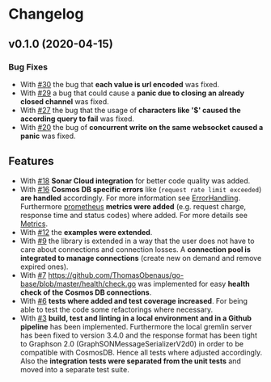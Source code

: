 # Changelog

## v0.1.0 (2020-04-15)

### Bug Fixes

- With [#30](https://github.com/ameena3/gremcos/issues/30) the bug that **each value is url encoded** was fixed.
- With [#29](https://github.com/ameena3/gremcos/issues/29) a bug that could cause a **panic due to closing an already closed channel** was fixed.
- With [#27](https://github.com/ameena3/gremcos/issues/27) the bug that the usage of **characters like '\$' caused the according query to fail** was fixed.
- With [#20](https://github.com/ameena3/gremcos/issues/20) the bug of **concurrent write on the same websocket caused a panic** was fixed.

## Features

- With [#18](https://github.com/ameena3/gremcos/issues/18) **Sonar Cloud integration** for better code quality was added.
- With [#16](https://github.com/ameena3/gremcos/issues/16) **Cosmos DB specific errors** like (`request rate limit exceeded`) **are handled** accordingly. For more information see [ErrorHandling](ErrorHandling.md). Furthermore [prometheus](https://prometheus.io/) **metrics were added** (e.g. request charge, response time and status codes) where added. For more details see [Metrics](Metrics.md).
- With [#12](https://github.com/ameena3/gremcos/issues/12) the **examples were extended**.
- With [#9](https://github.com/ameena3/go-gremlin-cosmos/issues/9) the library is extended in a way that the user does not have to care about connections and connection losses. A **connection pool is integrated to manage connections** (create new on demand and remove expired ones).
- With [#7](https://github.com/ameena3/gremcos/issues/7) https://github.com/ThomasObenaus/go-base/blob/master/health/check.go was implemented for easy **health check of the Cosmos DB connections**.
- With [#6](https://github.com/ameena3/go-gremlin-cosmos/issues/6) **tests where added and test coverage increased**. For being able to test the code some refactorings where necessary.
- With [#3](https://github.com/ameena3/go-gremlin-cosmos/issues/3) **build, test and linting in a local environment and in a Github pipeline** has been implemented. Furthermore the local gremlin server has been fixed to version 3.4.0 and the response format has been tight to Graphson 2.0 (GraphSONMessageSerializerV2d0) in order to be compatible with CosmosDB. Hence all tests where adjusted accordingly. Also the **integration tests were separated from the unit tests** and moved into a separate test suite.
